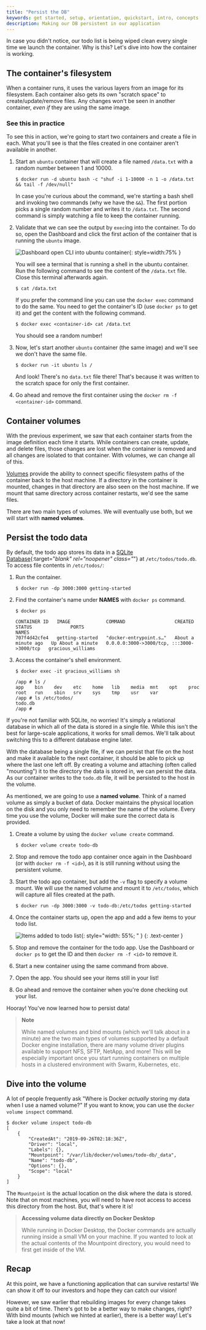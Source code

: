 ```yaml
---
title: "Persist the DB"
keywords: get started, setup, orientation, quickstart, intro, concepts, containers, docker desktop
description: Making our DB persistent in our application
---
```


In case you didn't notice, our todo list is being wiped clean every single time
we launch the container. Why is this? Let's dive into how the container is working.

## The container's filesystem

When a container runs, it uses the various layers from an image for its filesystem.
Each container also gets its own "scratch space" to create/update/remove files. Any
changes won't be seen in another container, _even if_ they are using the same image.

### See this in practice

To see this in action, we're going to start two containers and create a file in each.
What you'll see is that the files created in one container aren't available in another.

1. Start an `ubuntu` container that will create a file named `/data.txt` with a random number
   between 1 and 10000.

    ```console
    $ docker run -d ubuntu bash -c "shuf -i 1-10000 -n 1 -o /data.txt && tail -f /dev/null"
    ```

    In case you're curious about the command, we're starting a bash shell and invoking two
    commands (why we have the `&&`). The first portion picks a single random number and writes
    it to `/data.txt`. The second command is simply watching a file to keep the container running.

2. Validate that we can see the output by `exec`ing into the container. To do so, open the Dashboard and click the first action of the container that is running the `ubuntu` image.

    ![Dashboard open CLI into ubuntu container](images/dashboard-open-cli-ubuntu.png){: style=width:75% }

    You will see a terminal that is running a shell in the ubuntu container. Run the following command to see the content of the `/data.txt` file. Close this terminal afterwards again.

    ```console
    $ cat /data.txt
    ```

    If you prefer the command line you can use the `docker exec` command to do the same. You need to get the
   container's ID (use `docker ps` to get it) and get the content with the following command.

    ```console
    $ docker exec <container-id> cat /data.txt
    ```

    You should see a random number!

3. Now, let's start another `ubuntu` container (the same image) and we'll see we don't have the same
   file.

    ```console
    $ docker run -it ubuntu ls /
    ```

    And look! There's no `data.txt` file there! That's because it was written to the scratch space for
    only the first container.

4. Go ahead and remove the first container using the `docker rm -f <container-id>` command.

## Container volumes

With the previous experiment, we saw that each container starts from the image definition each time it starts. 
While containers can create, update, and delete files, those changes are lost when the container is removed 
and all changes are isolated to that container. With volumes, we can change all of this.

[Volumes](../storage/volumes.md) provide the ability to connect specific filesystem paths of 
the container back to the host machine. If a directory in the container is mounted, changes in that
directory are also seen on the host machine. If we mount that same directory across container restarts, we'd see
the same files.

There are two main types of volumes. We will eventually use both, but we will start with **named volumes**.

## Persist the todo data

By default, the todo app stores its data in a [SQLite Database](https://www.sqlite.org/index.html){:target="_blank" rel="noopener" class="_"} at
`/etc/todos/todo.db`. To access file contents in `/etc/todos/`:

1. Run the container.
    ```
    $ docker run -dp 3000:3000 getting-started
    ```
2. Find the container's name under **NAMES** with `docker ps` command.
    ```
    $ docker ps
    ```
    ```
    CONTAINER ID   IMAGE             COMMAND                  CREATED              STATUS              PORTS                                       NAMES
    707f4d42cfe4   getting-started   "docker-entrypoint.s…"   About a minute ago   Up About a minute   0.0.0.0:3000->3000/tcp, :::3000->3000/tcp   gracious_williams
    ```
3. Access the container's shell environment.
    ```
    $ docker exec -it gracious_williams sh
    ```
    ```
    /app # ls /
    app    bin    dev    etc    home   lib    media  mnt    opt    proc   root   run    sbin   srv    sys    tmp    usr    var
    /app # ls /etc/todos/
    todo.db
    /app #
    ```

If you're not familiar with SQLite, no worries! It's simply a relational database in 
which all of the data is stored in a single file. While this isn't the best for large-scale applications,
it works for small demos. We'll talk about switching this to a different database engine later.

With the database being a single file, if we can persist that file on the host and make it available to the
next container, it should be able to pick up where the last one left off. By creating a volume and attaching
(often called "mounting") it to the directory the data is stored in, we can persist the data. As our container 
writes to the `todo.db` file, it will be persisted to the host in the volume.

As mentioned, we are going to use a **named volume**. Think of a named volume as simply a bucket of data. 
Docker maintains the physical location on the disk and you only need to remember the name of the volume. 
Every time you use the volume, Docker will make sure the correct data is provided.

1. Create a volume by using the `docker volume create` command.

    ```console
    $ docker volume create todo-db
    ```

2. Stop and remove the todo app container once again in the Dashboard (or with `docker rm -f <id>`), as it is still running without using the persistent volume.

3. Start the todo app container, but add the `-v` flag to specify a volume mount. We will use the named volume and mount
   it to `/etc/todos`, which will capture all files created at the path.

    ```console
    $ docker run -dp 3000:3000 -v todo-db:/etc/todos getting-started
    ```

4. Once the container starts up, open the app and add a few items to your todo list.

    ![Items added to todo list](images/items-added.png){: style="width: 55%; " }
    {: .text-center }

5. Stop and remove the container for the todo app. Use the Dashboard or `docker ps` to get the ID and then `docker rm -f <id>` to remove it.

6. Start a new container using the same command from above.

7. Open the app. You should see your items still in your list!

8. Go ahead and remove the container when you're done checking out your list.

Hooray! You've now learned how to persist data!

>**Note**
>
>While named volumes and bind mounts (which we'll talk about in a minute) are the two main types of volumes supported
>by a default Docker engine installation, there are many volume driver plugins available to support NFS, SFTP, NetApp, 
>and more! This will be especially important once you start running containers on multiple hosts in a clustered
>environment with Swarm, Kubernetes, etc.
>

## Dive into the volume

A lot of people frequently ask "Where is Docker _actually_ storing my data when I use a named volume?" If you want to know, 
you can use the `docker volume inspect` command.

```console
$ docker volume inspect todo-db
[
    {
        "CreatedAt": "2019-09-26T02:18:36Z",
        "Driver": "local",
        "Labels": {},
        "Mountpoint": "/var/lib/docker/volumes/todo-db/_data",
        "Name": "todo-db",
        "Options": {},
        "Scope": "local"
    }
]
```

The `Mountpoint` is the actual location on the disk where the data is stored. Note that on most machines, you will
need to have root access to access this directory from the host. But, that's where it is!

>**Accessing volume data directly on Docker Desktop**
>
>While running in Docker Desktop, the Docker commands are actually running inside a small VM on your machine.
>If you wanted to look at the actual contents of the Mountpoint directory, you would need to first get inside
>of the VM.

## Recap

At this point, we have a functioning application that can survive restarts! We can show it off to our investors and
hope they can catch our vision!

However, we saw earlier that rebuilding images for every change takes quite a bit of time. There's got to be a better
way to make changes, right? With bind mounts (which we hinted at earlier), there is a better way! Let's take a look at that now!
